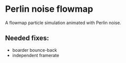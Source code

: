 # Perlin noise flowmap
A flowmap particle simulation animated with Perlin noise. 

## Needed fixes:
- boarder bounce-back
- independent framerate 